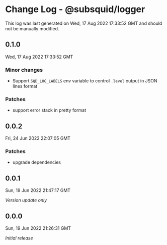 # Change Log - @subsquid/logger

This log was last generated on Wed, 17 Aug 2022 17:33:52 GMT and should not be manually modified.

## 0.1.0
Wed, 17 Aug 2022 17:33:52 GMT

### Minor changes

- Support `SQD_LOG_LABELS` env variable to control `.level` output in JSON lines format

### Patches

- support error stack in pretty format

## 0.0.2
Fri, 24 Jun 2022 22:07:05 GMT

### Patches

- upgrade dependencies

## 0.0.1
Sun, 19 Jun 2022 21:47:17 GMT

_Version update only_

## 0.0.0
Sun, 19 Jun 2022 21:26:31 GMT

_Initial release_

